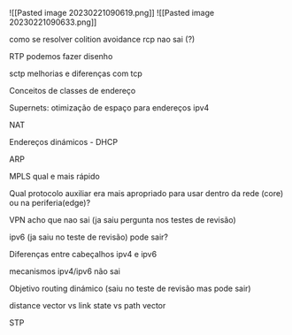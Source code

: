 
![[Pasted image 20230221090619.png]]
![[Pasted image 20230221090633.png]]

como se resolver colition avoidance
rcp nao sai  (?)

RTP podemos fazer disenho

sctp melhorias e diferenças com tcp

Conceitos de classes de endereço

Supernets: otimização de espaço para endereços ipv4

NAT

Endereços dinámicos - DHCP

ARP

MPLS qual e mais rápido

Qual protocolo auxiliar era mais apropriado para usar dentro da rede (core) ou na periferia(edge)?

VPN acho que nao sai (ja saiu pergunta nos testes de revisão)

ipv6 (ja saiu no teste de revisão) pode sair? 

Diferenças entre cabeçalhos ipv4 e ipv6

mecanismos ipv4/ipv6 não sai

Objetivo routing dinámico (saiu no teste de revisão mas pode sair)

distance vector vs link state vs path vector

STP